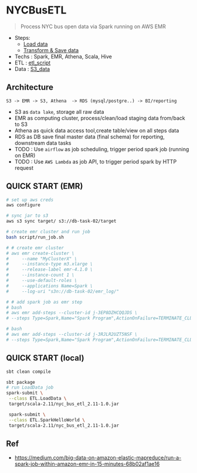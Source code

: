 # NYCBusETL
> Process NYC bus open data via Spark running on AWS EMR
- Steps:
    - [Load data](https://github.com/yennanliu/NYCBusETL/blob/master/src/main/scala/ETL/LoadData.scala)
    - [Transform & Save data](https://github.com/yennanliu/NYCBusETL/blob/master/src/main/scala/ETL/TransformRecordByBusLine.scala)
- Techs : Spark, EMR, Athena, Scala, Hive
- ETL : [etl_script](https://github.com/yennanliu/NYCBusETL/tree/master/src/main/scala/ETL)
- Data : [S3_data](https://console.aws.amazon.com/s3/buckets/db-task-02/NYCBus/?region=ap-southeast-2&tab=overview)

## Architecture
```
S3 -> EMR -> S3, Athena  -> RDS (mysql/postgre..) -> BI/reporting
```
- S3 as `data lake`, storage all raw data
- EMR as computing cluster, process/clean/load staging data from/back to S3
- Athena as quick data access tool,create table/view on all steps data
- RDS as DB save final master data (final schema) for reporting, downstream data tasks
- TODO : Use `airflow` as job scheduling, trigger period spark job (running on EMR)
- TODO : Use `AWS Lambda` as job API, to trigger period spark by
HTTP request 

## QUICK START (EMR)
```bash
# set up aws creds
aws configure

# sync jar to s3
aws s3 sync target/ s3://db-task-02/target

# create emr cluster and run job
bash script/run_job.sh

# # create emr cluster
# aws emr create-cluster \
#     --name "MyClusterX" \
#     --instance-type m3.xlarge \
#     --release-label emr-4.1.0 \
#     --instance-count 1 \
#     --use-default-roles \
#     --applications Name=Spark \
#     --log-uri "s3n://db-task-02/emr_log/"

# # add spark job as emr step
# bash
# aws emr add-steps --cluster-id j-3EP8DZHCQQJDS \
# --steps Type=Spark,Name="Spark Program",ActionOnFailure=TERMINATE_CLUSTER,Args=[--class,ETL.LoadData,s3://db-task-02/jar/target/scala-2.11/nyc_bus_etl_2.11-1.0.jar]

# bash
# aws emr add-steps --cluster-id j-3RJLR2UZT5NSF \
# --steps Type=Spark,Name="Spark Program",ActionOnFailure=TERMINATE_CLUSTER,Args=[--class,ETL.TransformRecordByBusLine,s3://db-task-02/jar/target/scala-2.11/nyc_bus_etl_2.11-1.0.jar]

```

## QUICK START  (local)
```bash
sbt clean compile

sbt package 
# run LoadData job 
spark-submit \
 --class ETL.LoadData \
 target/scala-2.11/nyc_bus_etl_2.11-1.0.jar

 spark-submit \
 --class ETL.SparkHelloWorld \
 target/scala-2.11/nyc_bus_etl_2.11-1.0.jar

```

## Ref
- https://medium.com/big-data-on-amazon-elastic-mapreduce/run-a-spark-job-within-amazon-emr-in-15-minutes-68b02af1ae16
